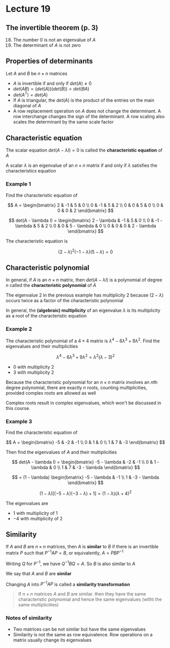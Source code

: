 # Lecture 19

## The invertible theorem (p. 3)

18) The number $0$ is not an eigenvalue of $A$
19) The determinant of $A$ is not zero

## Properties of determinants

Let $A$ and $B$ be $n \times n$ matrices

- $A$ is invertible if and only if $det(A) \ne 0$
- $det(AB) = (det(A))(det(B)) = det(BA)$
- $det(A^{T}) = det(A)$
- If $A$ is triangular, the $det(A)$ is the product of the entries on the main diagonal of $A$
- A row replacement operation on $A$ does not change the determinant. A row interchange changes the sign of the determinant. A row scaling also scales the determinant by the same scale factor

## Characteristic equation

The scalar equation $det(A - \lambda I) = 0$ is called the **characteristic equation** of $A$

A scalar $\lambda$ is an eigenvalue of an $n \times n$ matrix if and only if $\lambda$ satisfies the characteristics equation 

### Example 1

Find the characteristic equation of 

$$
	A = \begin{bmatrix}
		2 & -1 & 5 & 0 \\
		0 & -1 & 5 & 2 \\
		0 & 0 & 5 & 0 \\
		0 & 0 & 0 & 2
	\end{bmatrix}
$$

$$
	det(A - \lambda I) = \begin{bmatrix}
		2 - \lambda & -1 & 5 & 0 \\
		0 & -1 - \lambda & 5 & 2 \\
		0 & 0 & 5 - \lambda & 0 \\
		0 & 0 & 0 & 2 - \lambda
	\end{bmatrix}
$$

The characteristic equation is 

$$
	(2 - \lambda)^{2}(-1 - \lambda)(5 - \lambda) = 0
$$

## Characteristic polynomial

In general, if $A$ is an $n \times n$ matrix, then $det(A - \lambda I)$ is a polynomial of degree $n$ called the **characteristic polynomial** of $A$

The eigenvalue $2$ in the previous example has multiplicity $2$ because $(2 - \lambda)$ occurs twice as a factor of the characteristic polynomial

In general, the **(algebraic) multiplicity** of an eigenvalue $\lambda$ is its multiplicity as a root of the characteristic equation

### Example 2

The characteristic polynomial of a $4 \times 4$ matrix is $\lambda^{4} -6\lambda^{3} + 9\lambda^{2}$. Find the eigenvalues and their multiplicities

$$
	\lambda^{4} -6\lambda^{3} + 9\lambda^{2} = \lambda^{2}(\lambda - 3)^{2}
$$

- $0$ with multiplicity $2$
- $3$ with multiplicity $2$

Because the characteristic polynomial for an $n \times n$ matrix involves an $n$th degree polynomial, there are exactly $n$ roots, counting multiplicities, provided complex roots are allowed as well

Complex roots result in complex eigenvalues, which won't be discussed in this course. 

### Example 3

Find the characteristic equation of 

$$
	A = \begin{bmatrix}
		-5 & -2 & -1 \\
		0 & 1 & 0 \\
		1 & 7 & -3
	\end{bmatrix}
$$

Then find the eigenvalues of $A$ and their multiplicities

$$
	det(A - \lambda I) = \begin{bmatrix}
		-5 - \lambda & -2 & -1 \\
		0 & 1 - \lambda & 0 \\
		1 & 7 & -3 - \lambda
	\end{bmatrix}
$$

$$
	= (1 - \lambda) \begin{bmatrix}
		-5 - \lambda & -1 \\
		1 & -3 - \lambda
	\end{bmatrix}
$$

$$
	(1 - \lambda)[(-5 - \lambda)(-3 - \lambda) + 1] 
	= (1 - \lambda)(\lambda + 4)^{2}
$$

The eigenvalues are

- $1$ with multiplicity of $1$
- $-4$ with multiplicity of $2$

## Similarity

If $A$ and $B$ are $n \times n$ matrices, then $A$ is **similar** to $B$ if there is an invertible matrix $P$ such that $P^{-1}AP = B$, or equivalently, $A = PBP^{-1}$

Writing $Q$ for $P^{-1}$, we have $Q^{-1}BQ = A$. So $B$ is also similar to $A$

We say that $A$ and $B$ are **similar**

Changing $A$ into $P^{-1}AP$ is called a **similarity transformation**

> If $n \times n$ matrices $A$ and $B$ are similar. then they have the same characteristic polynomial and hence the same eigenvalues (witht the same multiplicities)

### Notes of similarity

- Two matrices can be not similar but have the same eigenvalues
- Similarity is not the same as row equivalence. Row operations on a matrix usually change its eigenvalues